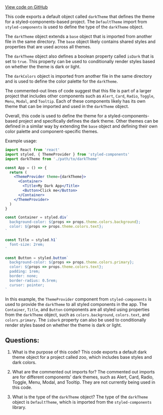 [View code on GitHub](zoo-labs/zoo/blob/master/core/src/theme/dark.ts)

This code exports a default object called `darkTheme` that defines the theme for a styled-components-based project. The `DefaultTheme` import from `styled-components` is used to define the type of the `darkTheme` object. 

The `darkTheme` object extends a `base` object that is imported from another file in the same directory. The `base` object likely contains shared styles and properties that are used across all themes. 

The `darkTheme` object also defines a boolean property called `isDark` that is set to `true`. This property can be used to conditionally render styles based on whether the theme is dark or light. 

The `darkColors` object is imported from another file in the same directory and is used to define the color palette for the `darkTheme`. 

The commented-out lines of code suggest that this file is part of a larger project that includes other components such as `Alert`, `Card`, `Radio`, `Toggle`, `Menu`, `Modal`, and `Tooltip`. Each of these components likely has its own theme that can be imported and used in the `darkTheme` object. 

Overall, this code is used to define the theme for a styled-components-based project and specifically defines the dark theme. Other themes can be defined in a similar way by extending the `base` object and defining their own color palette and component-specific themes. 

Example usage:

```jsx
import React from 'react'
import styled, { ThemeProvider } from 'styled-components'
import darkTheme from './path/to/darkTheme'

const App = () => {
  return (
    <ThemeProvider theme={darkTheme}>
      <Container>
        <Title>My Dark App</Title>
        <Button>Click me</Button>
      </Container>
    </ThemeProvider>
  )
}

const Container = styled.div`
  background-color: ${props => props.theme.colors.background};
  color: ${props => props.theme.colors.text};
`

const Title = styled.h1`
  font-size: 2rem;
`

const Button = styled.button`
  background-color: ${props => props.theme.colors.primary};
  color: ${props => props.theme.colors.text};
  padding: 1rem;
  border: none;
  border-radius: 0.5rem;
  cursor: pointer;
`
``` 

In this example, the `ThemeProvider` component from `styled-components` is used to provide the `darkTheme` to all styled components in the app. The `Container`, `Title`, and `Button` components are all styled using properties from the `darkTheme` object, such as `colors.background`, `colors.text`, and `colors.primary`. The `isDark` property can also be used to conditionally render styles based on whether the theme is dark or light.
## Questions: 
 1. What is the purpose of this code?
   This code exports a default dark theme object for a project called zoo, which includes base styles and dark colors.

2. What are the commented out imports for?
   The commented out imports are for different components' dark themes, such as Alert, Card, Radio, Toggle, Menu, Modal, and Tooltip. They are not currently being used in this code.

3. What is the type of the `darkTheme` object?
   The type of the `darkTheme` object is `DefaultTheme`, which is imported from the `styled-components` library.